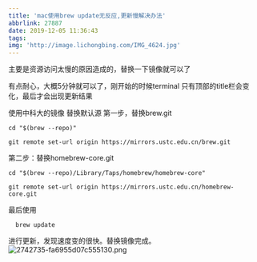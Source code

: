 ```yaml
---
title: 'mac使用brew update无反应,更新慢解决办法'
abbrlink: 27887
date: 2019-12-05 11:36:43
tags:
img: 'http://image.lichongbing.com/IMG_4624.jpg'
---
```

主要是资源访问太慢的原因造成的，替换一下镜像就可以了

有点耐心，大概5分钟就可以了，刚开始的时候terminal 只有顶部的title栏会变化，最后才会出现更新结果

使用中科大的镜像
替换默认源
第一步，替换brew.git

`cd "$(brew --repo)"`

`git remote set-url origin https://mirrors.ustc.edu.cn/brew.git`

第二步：替换homebrew-core.git

`cd "$(brew --repo)/Library/Taps/homebrew/homebrew-core"`

`git remote set-url origin https://mirrors.ustc.edu.cn/homebrew-core.git`

最后使用

`  brew update`

进行更新，发现速度变的很快。替换镜像完成。
![2742735-fa6955d07c555130.png](http://image.lichongbing.com/static/a8c162d939b4e0943f11d02daa9d8f68.png)
